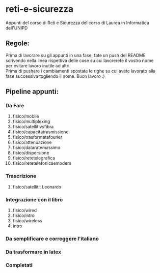 # reti-e-sicurezza
Appunti del corso di Reti e Sicurezza del corso di Laurea in Informatica dell'UNIPD

## Regole:
Prima di lavorare su gli appunti in una fase, fate un push del README scrivendo nella linea rispettiva delle cose su cui lavorerete il vostro nome per evitare lavoro inutile ad altri.<br>
Prima di pushare i cambiamenti spostate le righe su cui avete lavorato alla fase successiva togliendo il nome. Buon lavoro :) 
## Pipeline appunti:
### Da Fare 
<ol>
    <li>fisico/mobile</li>
    <li>fisico/multiplexing</li>
    <li>fisico/satellitivsfibra</li>
    <li>fisico/capacitatrasmissione</li>
    <li>fisico/trasformatafourier</li>
    <li>fisico/attenuazione</li>
    <li>fisico/dataratemassimo</li>
    <li>fisico/dispersione</li>
    <li>fisico/retetelegrafica</li>
    <li>fisico/retetelefonicaemodem</li>
</ol>

### Trascrizione
<ol>
    <li>fisico/satelliti: Leonardo</li>
</ol>

### Integrazione con il libro
<ol>
    <li>fisico/wired</li>
    <li>fisico/intro</li>
    <li>fisico/wireless</li>
    <li>intro</li>
</ol>

### Da semplificare e correggere l'italiano
<ol>
</ol>

### Da trasformare in latex
<ol>
</ol>

### Completati
<ol>
</ol>
